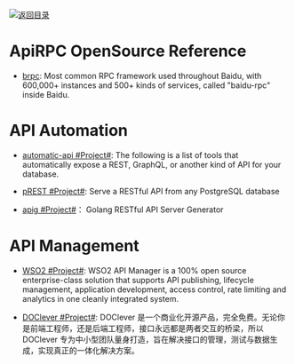 [![返回目录](https://parg.co/UGo)](https://github.com/wxyyxc1992/Awesome-Links)

# ApiRPC OpenSource Reference

* [brpc](https://github.com/brpc/brpc): Most common RPC framework used throughout Baidu, with 600,000+ instances and 500+ kinds of services, called "baidu-rpc" inside Baidu.

# API Automation

* [automatic-api #Project#](https://github.com/dbohdan/automatic-api): The following is a list of tools that automatically expose a REST, GraphQL, or another kind of API for your database.

* [pREST #Project#](https://github.com/prest/prest): Serve a RESTful API from any PostgreSQL database

* [apig #Project#](https://github.com/wantedly/apig)： Golang RESTful API Server Generator

# API Management

* [WSO2 #Project#](https://wso2.com/api-management/): WSO2 API Manager is a 100% open source enterprise-class solution that supports API publishing, lifecycle management, application development, access control, rate limiting and analytics in one cleanly integrated system.

* [DOClever #Project#](https://github.com/sx1989827/DOClever): DOClever 是一个商业化开源产品，完全免费。无论你是前端工程师，还是后端工程师，接口永远都是两者交互的桥梁，所以 DOClever 专为中小型团队量身打造，旨在解决接口的管理，测试与数据生成，实现真正的一体化解决方案。

